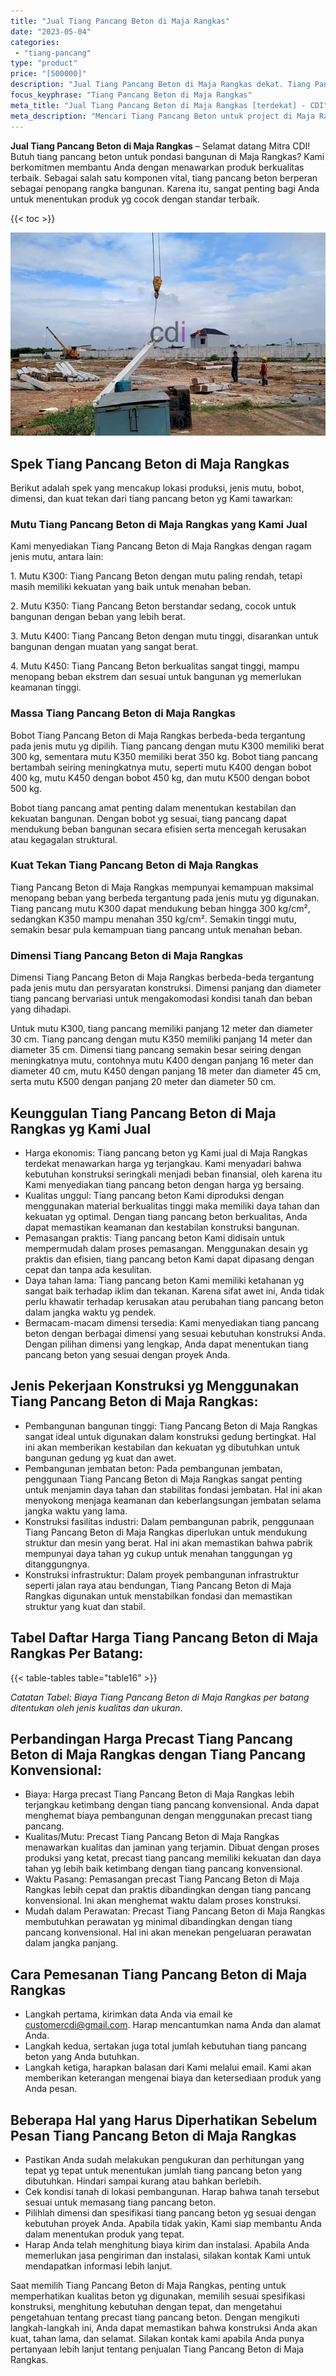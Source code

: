 ```yaml
---
title: "Jual Tiang Pancang Beton di Maja Rangkas"
date: "2023-05-04"
categories:
 - "tiang-pancang"
type: "product"
price: "[500000]"
description: "Jual Tiang Pancang Beton di Maja Rangkas dekat. Tiang Pancang Beton ini sering diaplikasaikan dalam proyek pembangunan sebagai bor file yang kuat dan handal. Hubungi kami untuk keterangan lebih lanjut."
focus_keyphrase: "Tiang Pancang Beton di Maja Rangkas"
meta_title: "Jual Tiang Pancang Beton di Maja Rangkas [terdekat] - CDI"
meta_description: "Mencari Tiang Pancang Beton untuk project di Maja Rangkas? Kami menawarkan Tiang Pancang Beton yang berkualitas untuk konstruksi. Dapatkan penawaran terbaik sekarang."
---
```


**Jual Tiang Pancang Beton di Maja Rangkas** – Selamat datang Mitra CDI! Butuh tiang pancang beton untuk pondasi bangunan di Maja Rangkas? Kami berkomitmen membantu Anda dengan menawarkan produk berkualitas terbaik. Sebagai salah satu komponen vital, tiang pancang beton berperan sebagai penopang rangka bangunan. Karena itu, sangat penting bagi Anda untuk menentukan produk yg cocok dengan standar terbaik.

{{< toc >}}

![Jual Tiang Pancang Beton di Maja Rangkas](/images/tiang-pancang/tiang-pancang-31.jpg)

## Spek Tiang Pancang Beton di Maja Rangkas

Berikut adalah spek yang mencakup lokasi produksi, jenis mutu, bobot, dimensi, dan kuat tekan dari tiang pancang beton yg Kami tawarkan:

### Mutu Tiang Pancang Beton di Maja Rangkas yang Kami Jual

Kami menyediakan Tiang Pancang Beton di Maja Rangkas dengan ragam jenis mutu, antara lain:

1\. Mutu K300: Tiang Pancang Beton dengan mutu paling rendah, tetapi masih memiliki kekuatan yang baik untuk menahan beban.

2\. Mutu K350: Tiang Pancang Beton berstandar sedang, cocok untuk bangunan dengan beban yang lebih berat.

3\. Mutu K400: Tiang Pancang Beton dengan mutu tinggi, disarankan untuk bangunan dengan muatan yang sangat berat.

4\. Mutu K450: Tiang Pancang Beton berkualitas sangat tinggi, mampu menopang beban ekstrem dan sesuai untuk bangunan yg memerlukan keamanan tinggi.

### Massa Tiang Pancang Beton di Maja Rangkas

Bobot Tiang Pancang Beton di Maja Rangkas berbeda-beda tergantung pada jenis mutu yg dipilih. Tiang pancang dengan mutu K300 memiliki berat 300 kg, sementara mutu K350 memiliki berat 350 kg. Bobot tiang pancang bertambah seiring meningkatnya mutu, seperti mutu K400 dengan bobot 400 kg, mutu K450 dengan bobot 450 kg, dan mutu K500 dengan bobot 500 kg.

Bobot tiang pancang amat penting dalam menentukan kestabilan dan kekuatan bangunan. Dengan bobot yg sesuai, tiang pancang dapat mendukung beban bangunan secara efisien serta mencegah kerusakan atau kegagalan struktural.

### Kuat Tekan Tiang Pancang Beton di Maja Rangkas

Tiang Pancang Beton di Maja Rangkas mempunyai kemampuan maksimal menopang beban yang berbeda tergantung pada jenis mutu yg digunakan. Tiang pancang mutu K300 dapat mendukung beban hingga 300 kg/cm², sedangkan K350 mampu menahan 350 kg/cm². Semakin tinggi mutu, semakin besar pula kemampuan tiang pancang untuk menahan beban.

### Dimensi Tiang Pancang Beton di Maja Rangkas

Dimensi Tiang Pancang Beton di Maja Rangkas berbeda-beda tergantung pada jenis mutu dan persyaratan konstruksi. Dimensi panjang dan diameter tiang pancang bervariasi untuk mengakomodasi kondisi tanah dan beban yang dihadapi.

Untuk mutu K300, tiang pancang memiliki panjang 12 meter dan diameter 30 cm. Tiang pancang dengan mutu K350 memiliki panjang 14 meter dan diameter 35 cm. Dimensi tiang pancang semakin besar seiring dengan meningkatnya mutu, contohnya mutu K400 dengan panjang 16 meter dan diameter 40 cm, mutu K450 dengan panjang 18 meter dan diameter 45 cm, serta mutu K500 dengan panjang 20 meter dan diameter 50 cm.

## Keunggulan Tiang Pancang Beton di Maja Rangkas yg Kami Jual

*   Harga ekonomis: Tiang pancang beton yg Kami jual di Maja Rangkas terdekat menawarkan harga yg terjangkau. Kami menyadari bahwa kebutuhan konstruksi seringkali menjadi beban finansial, oleh karena itu Kami menyediakan tiang pancang beton dengan harga yg bersaing.
*   Kualitas unggul: Tiang pancang beton Kami diproduksi dengan menggunakan material berkualitas tinggi maka memiliki daya tahan dan kekuatan yg optimal. Dengan tiang pancang beton berkualitas, Anda dapat memastikan keamanan dan kestabilan konstruksi bangunan.
*   Pemasangan praktis: Tiang pancang beton Kami didisain untuk mempermudah dalam proses pemasangan. Menggunakan desain yg praktis dan efisien, tiang pancang beton Kami dapat dipasang dengan cepat dan tanpa ada kesulitan.
*   Daya tahan lama: Tiang pancang beton Kami memiliki ketahanan yg sangat baik terhadap iklim dan tekanan. Karena sifat awet ini, Anda tidak perlu khawatir terhadap kerusakan atau perubahan tiang pancang beton dalam jangka waktu yg pendek.
*   Bermacam-macam dimensi tersedia: Kami menyediakan tiang pancang beton dengan berbagai dimensi yang sesuai kebutuhan konstruksi Anda. Dengan pilihan dimensi yang lengkap, Anda dapat menentukan tiang pancang beton yang sesuai dengan proyek Anda.

## Jenis Pekerjaan Konstruksi yg Menggunakan Tiang Pancang Beton di Maja Rangkas:

*   Pembangunan bangunan tinggi: Tiang Pancang Beton di Maja Rangkas sangat ideal untuk digunakan dalam konstruksi gedung bertingkat. Hal ini akan memberikan kestabilan dan kekuatan yg dibutuhkan untuk bangunan gedung yg kuat dan awet.
*   Pembangunan jembatan beton: Pada pembangunan jembatan, penggunaan Tiang Pancang Beton di Maja Rangkas sangat penting untuk menjamin daya tahan dan stabilitas fondasi jembatan. Hal ini akan menyokong menjaga keamanan dan keberlangsungan jembatan selama jangka waktu yang lama.
*   Konstruksi fasilitas industri: Dalam pembangunan pabrik, penggunaan Tiang Pancang Beton di Maja Rangkas diperlukan untuk mendukung struktur dan mesin yang berat. Hal ini akan memastikan bahwa pabrik mempunyai daya tahan yg cukup untuk menahan tanggungan yg ditanggungnya.
*   Konstruksi infrastruktur: Dalam proyek pembangunan infrastruktur seperti jalan raya atau bendungan, Tiang Pancang Beton di Maja Rangkas digunakan untuk menstabilkan fondasi dan memastikan struktur yang kuat dan stabil.

## Tabel Daftar Harga Tiang Pancang Beton di Maja Rangkas Per Batang:

{{< table-tables table="table16" >}}

_Catatan Tabel: Biaya Tiang Pancang Beton di Maja Rangkas per batang ditentukan oleh jenis kualitas dan ukuran._

## Perbandingan Harga Precast Tiang Pancang Beton di Maja Rangkas dengan Tiang Pancang Konvensional:

*   Biaya: Harga precast Tiang Pancang Beton di Maja Rangkas lebih terjangkau ketimbang dengan tiang pancang konvensional. Anda dapat menghemat biaya pembangunan dengan menggunakan precast tiang pancang.
*   Kualitas/Mutu: Precast Tiang Pancang Beton di Maja Rangkas menawarkan kualitas dan jaminan yang terjamin. Dibuat dengan proses produksi yang ketat, precast tiang pancang memiliki kekuatan dan daya tahan yg lebih baik ketimbang dengan tiang pancang konvensional.
*   Waktu Pasang: Pemasangan precast Tiang Pancang Beton di Maja Rangkas lebih cepat dan praktis dibandingkan dengan tiang pancang konvensional. Ini akan menghemat waktu dalam proses konstruksi.
*   Mudah dalam Perawatan: Precast Tiang Pancang Beton di Maja Rangkas membutuhkan perawatan yg minimal dibandingkan dengan tiang pancang konvensional. Hal ini akan menekan pengeluaran perawatan dalam jangka panjang.

## Cara Pemesanan Tiang Pancang Beton di Maja Rangkas

*   Langkah pertama, kirimkan data Anda via email ke customercdi@gmail.com. Harap mencantumkan nama Anda dan alamat Anda.
*   Langkah kedua, sertakan juga total jumlah kebutuhan tiang pancang beton yang Anda butuhkan.
*   Langkah ketiga, harapkan balasan dari Kami melalui email. Kami akan memberikan keterangan mengenai biaya dan ketersediaan produk yang Anda pesan.

## Beberapa Hal yang Harus Diperhatikan Sebelum Pesan Tiang Pancang Beton di Maja Rangkas

*   Pastikan Anda sudah melakukan pengukuran dan perhitungan yang tepat yg tepat untuk menentukan jumlah tiang pancang beton yang dibutuhkan. Hindari sampai kurang atau bahkan berlebih.
*   Cek kondisi tanah di lokasi pembangunan. Harap bahwa tanah tersebut sesuai untuk memasang tiang pancang beton.
*   Pilihlah dimensi dan spesifikasi tiang pancang beton yg sesuai dengan kebutuhan proyek Anda. Apabila tidak yakin, Kami siap membantu Anda dalam menentukan produk yang tepat.
*   Harap Anda telah menghitung biaya kirim dan instalasi. Apabila Anda memerlukan jasa pengiriman dan instalasi, silakan kontak Kami untuk mendapatkan informasi lebih lanjut.

Saat memilih Tiang Pancang Beton di Maja Rangkas, penting untuk memperhatikan kualitas beton yg digunakan, memilih sesuai spesifikasi konstruksi, menghitung kebutuhan dengan tepat, dan mengetahui pengetahuan tentang precast tiang pancang beton. Dengan mengikuti langkah-langkah ini, Anda dapat memastikan bahwa konstruksi Anda akan kuat, tahan lama, dan selamat. Silakan kontak kami apabila Anda punya pertanyaan lebih lanjut tentang penjualan Tiang Pancang Beton di Maja Rangkas.
